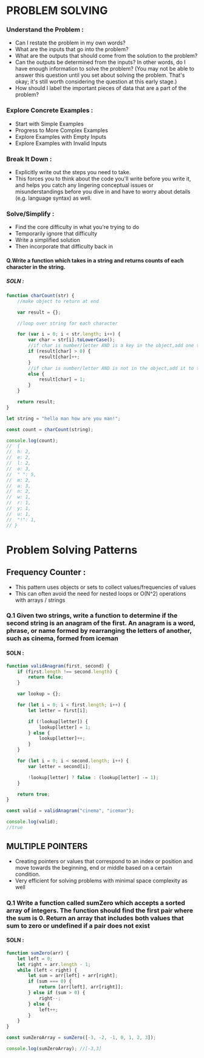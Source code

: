 # PROBLEM SOLVING

### Understand the Problem :
* Can I restate the problem in my own words?
* What are the inputs that go into the problem?
* What are the outputs that should come from the solution to the problem?
* Can the outputs be determined from the inputs? In other words, do I have enough information to solve the problem? (You may not be able to answer this question until you set about solving the problem. That's okay; it's still worth considering the question at this early stage.)
* How should I label the important pieces of data that are a part of the problem?

### Explore Concrete Examples :
* Start with Simple Examples
* Progress to More Complex Examples
* Explore Examples with Empty Inputs
* Explore Examples with Invalid Inputs

### Break It Down :
* Explicitly write out the steps you need to take.
* This forces you to think about the code you'll write before you write it, and helps you catch any lingering conceptual issues or misunderstandings before you dive in and have to worry about details (e.g. language syntax) as well.

### Solve/Simplify :
* Find the core difficulty in what you're trying to do
* Temporarily ignore that difficulty
* Write a simplified solution
* Then incorporate that difficulty back in


#### Q.Write a function which takes in a string and returns counts of each character in the string.

##### SOLN : 

```javascript
function charCount(str) {
	//make object to return at end

	var result = {};

	//loop over string for each character

	for (var i = 0; i < str.length; i++) {
		var char = str[i].toLowerCase();
		//if char is number/letter AND is a key in the object,add one to count
		if (result[char] > 0) {
			result[char]++;
		}
		//if char is number/letter AND is not in the object,add it to the object and set count to one
		else {
			result[char] = 1;
		}
	}

	return result;
}

let string = "hello man how are you man!";

const count = charCount(string);

console.log(count);
//  {
// 	h: 2,
// 	e: 2,
// 	l: 2,
// 	o: 3,
// 	" ": 5,
// 	m: 2,
// 	a: 3,
// 	n: 2,
// 	w: 1,
// 	r: 1,
// 	y: 1,
// 	u: 1,
// 	"!": 1,
// }
```

# Problem Solving Patterns

## Frequency Counter :

* This pattern uses objects or sets to collect values/frequencies of values
* This can often avoid the need for nested loops or O(N^2) operations with arrays / strings

### Q.1 Given two strings, write a function to determine if the second string is an anagram of the first. An anagram is a word, phrase, or name formed by rearranging the letters of another, such as cinema, formed from iceman

#### SOLN : 

```javascript
function validAnagram(first, second) {
	if (first.length !== second.length) {
		return false;
	}

	var lookup = {};

	for (let i = 0; i < first.length; i++) {
		let letter = first[i];

		if (!lookup[letter]) {
			lookup[letter] = 1;
		} else {
			lookup[letter]++;
		}
	}

	for (let i = 0; i < second.length; i++) {
		var letter = second[i];

		!lookup[letter] ? false : (lookup[letter] -= 1);
	}

	return true;
}

const valid = validAnagram("cinema", "iceman");

console.log(valid);
//true
```

## MULTIPLE POINTERS

* Creating pointers or values that correspond to an index or position and move towards the beginning, end or middle based on a certain condition.
* Very efficient for solving problems with minimal space complexity as well

### Q.1 Write a function called sumZero which accepts a sorted array of integers. The function should find the first pair where the sum is 0. Return an array that includes both values that sum to zero or undefined if a pair does not exist

#### SOLN : 

```javascript
function sumZero(arr) {
	let left = 0;
	let right = arr.length - 1;
	while (left < right) {
		let sum = arr[left] + arr[right];
		if (sum === 0) {
			return [arr[left], arr[right]];
		} else if (sum > 0) {
			right--;
		} else {
			left++;
		}
	}
}

const sumZeroArray = sumZero([-3, -2, -1, 0, 1, 2, 3]);

console.log(sumZeroArray); //[-3,3]
```